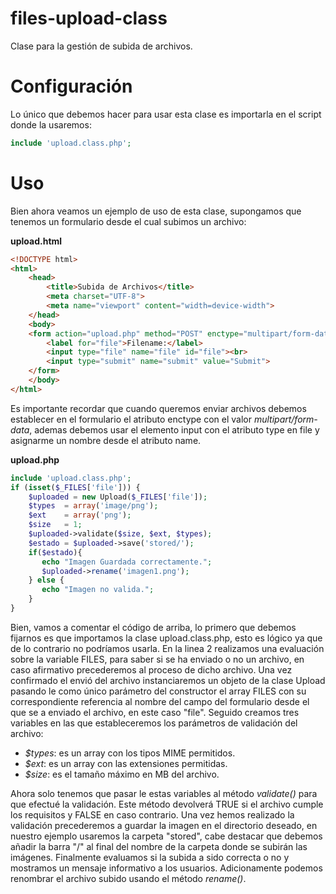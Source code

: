 files-upload-class
==================

Clase para la gestión de subida de archivos.

Configuración
=============

Lo único que debemos hacer para usar esta clase es importarla en el script donde la usaremos:
```php
include 'upload.class.php';
```

Uso
===

Bien ahora veamos un ejemplo de uso de esta clase, supongamos que tenemos un formulario desde el cual subimos un archivo:

**upload.html**
```html
<!DOCTYPE html>
<html>
    <head>
        <title>Subida de Archivos</title>
        <meta charset="UTF-8">
        <meta name="viewport" content="width=device-width">
    </head>
    <body>
    <form action="upload.php" method="POST" enctype="multipart/form-data">
        <label for="file">Filename:</label>
        <input type="file" name="file" id="file"><br>
        <input type="submit" name="submit" value="Submit">
    </form>
    </body>
</html>
```

Es importante recordar que cuando queremos enviar archivos debemos establecer en el formulario el atributo enctype con el valor *multipart/form-data*, ademas debemos usar el elemento input con el atributo type en file y asignarme un nombre desde el atributo name.

**upload.php**
```php 
include 'upload.class.php';
if (isset($_FILES['file'])) {
    $uploaded = new Upload($_FILES['file']);
    $types  = array('image/png');
    $ext    = array('png');
    $size   = 1;
    $uploaded->validate($size, $ext, $types);
    $estado = $uploaded->save('stored/');
    if($estado){
       echo "Imagen Guardada correctamente.";
       $uploaded->rename('imagen1.png');
    } else {
       echo "Imagen no valida.";
    }
}
```

Bien, vamos a comentar el código de arriba, lo primero que debemos fijarnos es que importamos la clase upload.class.php, esto es lógico ya que de lo contrario no podríamos usarla. En la linea 2 realizamos una evaluación sobre la variable FILES, para saber si se ha enviado o no un archivo, en caso afirmativo precederemos al proceso de dicho archivo. Una vez confirmado el envió del archivo instanciaremos un objeto de la clase Upload pasando le como único parámetro del constructor el array FILES con su correspondiente referencia al nombre del campo del formulario desde el que se a enviado el archivo, en este caso "file". Seguido creamos tres variables en las que estableceremos los parámetros de validación del archivo:

* *$types*: es un array con los tipos MIME permitidos.
* *$ext*: es un array con las extensiones permitidas.
* *$size*: es el tamaño máximo en MB del archivo.

Ahora solo tenemos que pasar le estas variables al método *validate()* para que efectué la validación. Este método devolverá TRUE si el archivo cumple los requisitos y FALSE en caso contrario. Una vez hemos realizado la validación precederemos a guardar la imagen en el directorio deseado, en nuestro ejemplo usaremos la carpeta "stored", cabe destacar que debemos añadir la barra "/" al final del nombre de la carpeta donde se subirán las imágenes. Finalmente evaluamos si la subida a sido correcta o no y mostramos un mensaje informativo a los usuarios. Adicionamente podemos renombrar el archivo subido usando el método *rename()*. 
